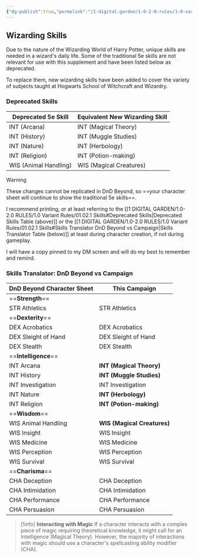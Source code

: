 ```yaml
---
{"dg-publish":true,"permalink":"/1-digital-garden/1-0-2-0-rules/1-0-variant-rules/01-02-1-skills/"}
---
```


## Wizarding Skills

Due to the nature of the Wizarding World of Harry Potter, unique skills are needed in a wizard's daily life. Some of the traditional 5e skills are not relevant for use with this supplement and have been listed below as deprecated. 

To replace them, new wizarding skills have been added to cover the variety of subjects taught at Hogwarts School of Witchcraft and Wizardry. 

### Deprecated Skills

| Deprecated 5e Skill   | Equivalent New Wizarding Skill |
| --------------------- | ------------------------------ |
| INT (Arcana)          | INT (Magical Theory)           |
| INT (History)         | INT (Muggle Studies)           |
| INT (Nature)          | INT (Herbology)                |
| INT (Religion)        | INT (Potion-making)            |
| WIS (Animal Handling) | WIS (Magical Creatures)        |
>[!warning]
>These changes cannot be replicated in DnD Beyond, so ==your character sheet will continue to show the traditional 5e skills==. 
>
>I recommend printing, or at least referring to the [[1 DIGITAL GARDEN/1.0-2.0 RULES/1.0 Variant Rules/01.02.1 Skills#Deprecated Skills\|Deprecated Skills Table (above)]] or the  [[1 DIGITAL GARDEN/1.0-2.0 RULES/1.0 Variant Rules/01.02.1 Skills#Skills Translator DnD Beyond vs Campaign\|Skills Translator Table (below)]] at least during character creation, if not during gameplay. 
>
>I will have a copy pinned to my DM screen and will do my best to remember and remind.

### Skills Translator: DnD Beyond vs Campaign

| DnD Beyond Character Sheet | This Campaign               |
| -------------------------- | --------------------------- |
| ==**Strength**==           |                             |
| STR Athletics              | STR Athletics               |
| ==**Dexterity**==          |                             |
| DEX Acrobatics             | DEX Acrobatics              |
| DEX Sleight of Hand        | DEX Sleight of Hand         |
| DEX Stealth                | DEX Stealth                 |
| ==**Intelligence**==       |                             |
| INT Arcana                 | **INT (Magical Theory)**    |
| INT History                | **INT (Muggle Studies)**    |
| INT Investigation          | INT Investigation           |
| INT Nature                 | **INT (Herbology)**         |
| INT Religion               | **INT (Potion-making)**     |
| ==**Wisdom**==             |                             |
| WIS Animal Handling        | **WIS (Magical Creatures)** |
| WIS Insight                | WIS Insight                 |
| WIS Medicine               | WIS Medicine                |
| WIS Perception             | WIS Perception              |
| WIS Survival               | WIS Survival                |
| ==**Charisma**==           |                             |
| CHA Deception              | CHA Deception               |
| CHA Intimidation           | CHA Intimidation            |
| CHA Performance            | CHA Performance             |
| CHA Persuasion             | CHA Persuasion              |

>[!info]
>**Interacting with Magic**
>If a character interacts with a complex piece of magic requiring theoretical knowledge, it might call for an Intelligence (Magical Theory). However, the majority of interactions with magic should use a character's spellcasting ability modifier (CHA).

